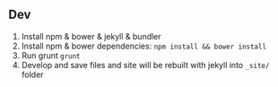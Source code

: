 ## Dev

1. Install npm & bower & jekyll & bundler
2. Install npm & bower dependencies: `npm install && bower install`
3. Run grunt `grunt`
4. Develop and save files and site will be rebuilt with jekyll into `_site/` folder

